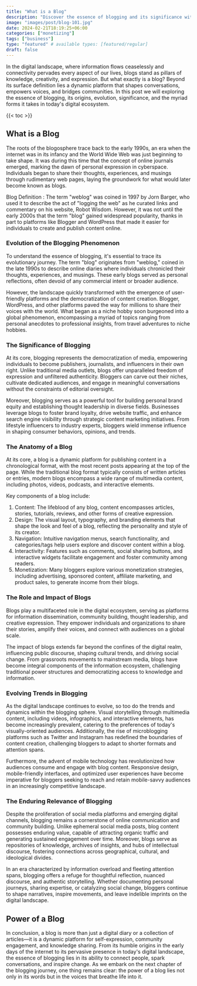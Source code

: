 ```yaml
---
title: "What is a Blog"
description: "Discover the essence of blogging and its significance with our insightful guide. Explore the diverse realms of blogging, from its definition to its multifaceted purposes."
image: "images/post/blog-101.jpg"
date: 2024-02-21T18:19:25+06:00
categories: ["monetizing"]
tags: ["business"]
type: "featured" # available types: [featured/regular]
draft: false
---
```


In the digital landscape, where information flows ceaselessly and connectivity pervades every aspect of our lives, blogs stand as pillars of knowledge, creativity, and expression. But what exactly is a blog? Beyond its surface definition lies a dynamic platform that shapes conversations, empowers voices, and bridges communities. In this post we will exploring the essence of blogging, its origins, evolution, significance, and the myriad forms it takes in today's digital ecosystem.

{{< toc >}}

## What is a Blog

The roots of the blogosphere trace back to the early 1990s, an era when the internet was in its infancy and the World Wide Web was just beginning to take shape. It was during this time that the concept of online journals emerged, marking the dawn of personal expression in cyberspace. Individuals began to share their thoughts, experiences, and musings through rudimentary web pages, laying the groundwork for what would later become known as blogs.

Blog Definition
: The term "weblog" was coined in 1997 by Jorn Barger, who used it to describe the act of "logging the web" as he curated links and commentary on his website, Robot Wisdom. However, it was not until the early 2000s that the term "blog" gained widespread popularity, thanks in part to platforms like Blogger and WordPress that made it easier for individuals to create and publish content online.

### Evolution of the Blogging Phenomenon

To understand the essence of blogging, it's essential to trace its evolutionary journey. The term "blog" originates from "weblog," coined in the late 1990s to describe online diaries where individuals chronicled their thoughts, experiences, and musings. These early blogs served as personal reflections, often devoid of any commercial intent or broader audience.

However, the landscape quickly transformed with the emergence of user-friendly platforms and the democratization of content creation. Blogger, WordPress, and other platforms paved the way for millions to share their voices with the world. What began as a niche hobby soon burgeoned into a global phenomenon, encompassing a myriad of topics ranging from personal anecdotes to professional insights, from travel adventures to niche hobbies.

### The Significance of Blogging

At its core, blogging represents the democratization of media, empowering individuals to become publishers, journalists, and influencers in their own right. Unlike traditional media outlets, blogs offer unparalleled freedom of expression and unfiltered authenticity. Bloggers can carve out their niches, cultivate dedicated audiences, and engage in meaningful conversations without the constraints of editorial oversight.

Moreover, blogging serves as a powerful tool for building personal brand equity and establishing thought leadership in diverse fields. Businesses leverage blogs to foster brand loyalty, drive website traffic, and enhance search engine visibility through strategic content marketing initiatives. From lifestyle influencers to industry experts, bloggers wield immense influence in shaping consumer behaviors, opinions, and trends.

### The Anatomy of a Blog

At its core, a blog is a dynamic platform for publishing content in a chronological format, with the most recent posts appearing at the top of the page. While the traditional blog format typically consists of written articles or entries, modern blogs encompass a wide range of multimedia content, including photos, videos, podcasts, and interactive elements.

Key components of a blog include:

1.  Content: The lifeblood of any blog, content encompasses articles, stories, tutorials, reviews, and other forms of creative expression.
2.  Design: The visual layout, typography, and branding elements that shape the look and feel of a blog, reflecting the personality and style of its creator.
3.  Navigation: Intuitive navigation menus, search functionality, and categories/tags help users explore and discover content within a blog.
4.  Interactivity: Features such as comments, social sharing buttons, and interactive widgets facilitate engagement and foster community among readers.
5.  Monetization: Many bloggers explore various monetization strategies, including advertising, sponsored content, affiliate marketing, and product sales, to generate income from their blogs.

### The Role and Impact of Blogs

Blogs play a multifaceted role in the digital ecosystem, serving as platforms for information dissemination, community building, thought leadership, and creative expression. They empower individuals and organizations to share their stories, amplify their voices, and connect with audiences on a global scale.

The impact of blogs extends far beyond the confines of the digital realm, influencing public discourse, shaping cultural trends, and driving social change. From grassroots movements to mainstream media, blogs have become integral components of the information ecosystem, challenging traditional power structures and democratizing access to knowledge and information.

### Evolving Trends in Blogging

As the digital landscape continues to evolve, so too do the trends and dynamics within the blogging sphere. Visual storytelling through multimedia content, including videos, infographics, and interactive elements, has become increasingly prevalent, catering to the preferences of today's visually-oriented audiences. Additionally, the rise of microblogging platforms such as Twitter and Instagram has redefined the boundaries of content creation, challenging bloggers to adapt to shorter formats and attention spans.

Furthermore, the advent of mobile technology has revolutionized how audiences consume and engage with blog content. Responsive design, mobile-friendly interfaces, and optimized user experiences have become imperative for bloggers seeking to reach and retain mobile-savvy audiences in an increasingly competitive landscape.

### The Enduring Relevance of Blogging

Despite the proliferation of social media platforms and emerging digital channels, blogging remains a cornerstone of online communication and community building. Unlike ephemeral social media posts, blog content possesses enduring value, capable of attracting organic traffic and generating sustained engagement over time. Moreover, blogs serve as repositories of knowledge, archives of insights, and hubs of intellectual discourse, fostering connections across geographical, cultural, and ideological divides.

In an era characterized by information overload and fleeting attention spans, blogging offers a refuge for thoughtful reflection, nuanced discourse, and authentic storytelling. Whether documenting personal journeys, sharing expertise, or catalyzing social change, bloggers continue to shape narratives, inspire movements, and leave indelible imprints on the digital landscape.

## Power of a Blog

In conclusion, a blog is more than just a digital diary or a collection of articles—it is a dynamic platform for self-expression, community engagement, and knowledge sharing. From its humble origins in the early days of the internet to its pervasive presence in today's digital landscape, the essence of blogging lies in its ability to connect people, spark conversations, and inspire change. As we embark on the next chapter of the blogging journey, one thing remains clear: the power of a blog lies not only in its words but in the voices that breathe life into it.